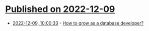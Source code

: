 # [Published on 2022-12-09](index.md)

* [2022-12-09, 10:00:33](https://lobste.rs/s/cka4rn/how_grow_as_database_developer) - [How to grow as a database developer?](https://minimalmodeling.substack.com/p/how-to-grow-as-a-database-developer)
